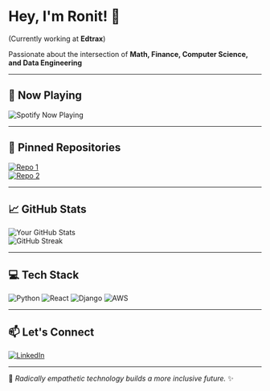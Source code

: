 # Hey, I'm Ronit! 👋

(Currently working at **Edtrax**)

Passionate about the intersection of **Math, Finance, Computer Science, and Data Engineering**  

---

## 🎵 Now Playing  
![Spotify Now Playing](https://novatorem-username.vercel.app/api/spotify)  

---

## 📌 Pinned Repositories  
[![Repo 1](https://github-readme-stats.vercel.app/api/pin/?username=your-username&repo=repo-name&theme=tokyonight)](https://github.com/your-username/repo-name)  
[![Repo 2](https://github-readme-stats.vercel.app/api/pin/?username=your-username&repo=repo-name&theme=tokyonight)](https://github.com/your-username/repo-name)  

---

## 📈 GitHub Stats  
![Your GitHub Stats](https://github-readme-stats.vercel.app/api?username=your-username&show_icons=true&theme=tokyonight)  
![GitHub Streak](https://github-readme-streak-stats.herokuapp.com/?user=your-username&theme=tokyonight)

---

## 💻 Tech Stack  
![Python](https://img.shields.io/badge/Python-3776AB?style=for-the-badge&logo=python&logoColor=white)
![React](https://img.shields.io/badge/React-61DAFB?style=for-the-badge&logo=react&logoColor=white)
![Django](https://img.shields.io/badge/Django-092E20?style=for-the-badge&logo=django&logoColor=white)
![AWS](https://img.shields.io/badge/AWS-232F3E?style=for-the-badge&logo=amazon-aws&logoColor=white)

---

## 📫 Let's Connect  
[![LinkedIn](https://img.shields.io/badge/LinkedIn-blue?style=for-the-badge&logo=linkedin)](https://www.linkedin.com/in/ronitbatra)  

---

🚀 *Radically empathetic technology builds a more inclusive future.* ✨
